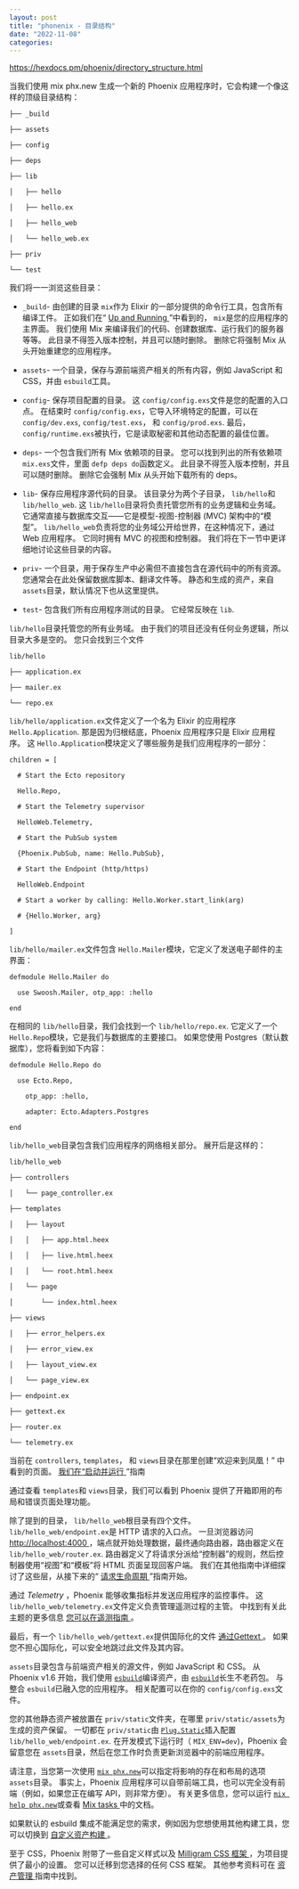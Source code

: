 ```yaml
---
layout: post
title: "phonenix - 目录结构"
date: "2022-11-08"
categories: 
---
```

<p><a href="https://hexdocs.pm/phoenix/directory_structure.html">https://hexdocs.pm/phoenix/directory_structure.html</a></p>

<p>当我们使用 mix phx.new 生成一个新的 Phoenix 应用程序时，它会构建一个像这样的顶级目录结构：</p>

<pre>
<code>├── _build

├── assets

├── config

├── deps

├── lib

│&nbsp;&nbsp; ├── hello

│&nbsp;&nbsp; ├── hello.ex

│&nbsp;&nbsp; ├── hello_web

│&nbsp;&nbsp; └── hello_web.ex

├── priv

└── test</code></pre>

<p><font style="vertical-align:inherit">我们将一一浏览这些目录： </font></p>

<ul>
	<li>
	<p><code class="inline">_build</code><font style="vertical-align:inherit">- 由创建的目录 </font><code class="inline">mix</code><font style="vertical-align:inherit">作为 Elixir 的一部分提供的命令行工具，包含所有编译工件。 正如我们在&ldquo; </font><a href="https://hexdocs.pm/phoenix/up_and_running.html"><font style="vertical-align:inherit"> Up and Running </font></a><font style="vertical-align:inherit"> &rdquo;中看到的， </font><code class="inline">mix</code><font style="vertical-align:inherit">是您的应用程序的主界面。 我们使用 Mix 来编译我们的代码、创建数据库、运行我们的服务器等等。 此目录不得签入版本控制，并且可以随时删除。 删除它将强制 Mix 从头开始​​重建您的应用程序。 </font></p>
	</li>
	<li>
	<p><code class="inline">assets</code><font style="vertical-align:inherit">- 一个目录，保存与源前端资产相关的所有内容，例如 JavaScript 和 CSS，并由 </font><code class="inline">esbuild</code><font style="vertical-align:inherit">工具。 </font></p>
	</li>
	<li>
	<p><code class="inline">config</code><font style="vertical-align:inherit">- 保存项目配置的目录。 这 </font><code class="inline">config/config.exs</code><font style="vertical-align:inherit">文件是您的配置的入口点。 在结束时 </font><code class="inline">config/config.exs</code><font style="vertical-align:inherit">，它导入环境特定的配置，可以在 </font><code class="inline">config/dev.exs</code><font style="vertical-align:inherit">, </font><code class="inline">config/test.exs</code><font style="vertical-align:inherit">， 和 </font><code class="inline">config/prod.exs</code><font style="vertical-align:inherit">. 最后， </font><code class="inline">config/runtime.exs</code><font style="vertical-align:inherit">被执行，它是读取秘密和其他动态配置的最佳位置。 </font></p>
	</li>
	<li>
	<p><code class="inline">deps</code><font style="vertical-align:inherit">- 一个包含我们所有 Mix 依赖项的目录。 您可以找到列出的所有依赖项 </font><code class="inline">mix.exs</code><font style="vertical-align:inherit">文件，里面 </font><code class="inline">defp deps do</code><font style="vertical-align:inherit">函数定义。 此目录不得签入版本控制，并且可以随时删除。 删除它会强制 Mix 从头开始​​下载所有的 deps。 </font></p>
	</li>
	<li>
	<p><code class="inline">lib</code><font style="vertical-align:inherit">- 保存应用程序源代码的目录。 该目录分为两个子目录， </font><code class="inline">lib/hello</code><font style="vertical-align:inherit">和 </font><code class="inline">lib/hello_web</code><font style="vertical-align:inherit">. 这 </font><code class="inline">lib/hello</code><font style="vertical-align:inherit">目录将负责托管您所有的业务逻辑和业务域。 它通常直接与数据库交互&mdash;&mdash;它是模型-视图-控制器 (MVC) 架构中的&ldquo;模型&rdquo;。 </font><code class="inline">lib/hello_web</code><font style="vertical-align:inherit">负责将您的业务域公开给世界，在这种情况下，通过 Web 应用程序。 它同时拥有 MVC 的视图和控制器。 我们将在下一节中更详细地讨论这些目录的内容。 </font></p>
	</li>
	<li>
	<p><code class="inline">priv</code><font style="vertical-align:inherit">- 一个目录，用于保存生产中必需但不直接包含在源代码中的所有资源。 您通常会在此处保留数据库脚本、翻译文件等。 静态和生成的资产，来自 </font><code class="inline">assets</code><font style="vertical-align:inherit">目录，默认情况下也从这里提供。 </font></p>
	</li>
	<li>
	<p><code class="inline">test</code><font style="vertical-align:inherit">- 包含我们所有应用程序测试的目录。 它经常反映在 </font><code class="inline">lib</code><font style="vertical-align:inherit">. </font></p>
	</li>
</ul>

<p><code class="inline">lib/hello</code><font style="vertical-align:inherit">目录托管您的所有业务域。 由于我们的项目还没有任何业务逻辑，所以目录大多是空的。 您只会找到三个文件</font></p>

<pre><code>lib/hello<br />
├── application.ex<br />
├── mailer.ex<br />
└── repo.ex</code></pre>

<p><code class="inline">lib/hello/application.ex</code><font style="vertical-align:inherit">文件定义了一个名为 Elixir 的应用程序 </font><code class="inline">Hello.Application</code><font style="vertical-align:inherit">. 那是因为归根结底，Phoenix 应用程序只是 Elixir 应用程序。 这 </font><code class="inline">Hello.Application</code><font style="vertical-align:inherit">模块定义了哪些服务是我们应用程序的一部分： </font></p>

<pre><code>children = [<br />
&nbsp; # Start the Ecto repository<br />
&nbsp; Hello.Repo,<br />
&nbsp; # Start the Telemetry supervisor<br />
&nbsp; HelloWeb.Telemetry,<br />
&nbsp; # Start the PubSub system<br />
&nbsp; {Phoenix.PubSub, name: Hello.PubSub},<br />
&nbsp; # Start the Endpoint (http/https)<br />
&nbsp; HelloWeb.Endpoint<br />
&nbsp; # Start a worker by calling: Hello.Worker.start_link(arg)<br />
&nbsp; # {Hello.Worker, arg}<br />
]</code></pre>

<p><code class="inline">lib/hello/mailer.ex</code><font style="vertical-align:inherit">文件包含 </font><code class="inline">Hello.Mailer</code><font style="vertical-align:inherit">模块，它定义了发送电子邮件的主界面： </font></p>

<pre><code>defmodule Hello.Mailer do<br />
&nbsp; use Swoosh.Mailer, otp_app: :hello<br />
end</code></pre>

<p><font style="vertical-align:inherit">在相同的 </font><code class="inline">lib/hello</code><font style="vertical-align:inherit">目录，我们会找到一个 </font><code class="inline">lib/hello/repo.ex</code><font style="vertical-align:inherit">. 它定义了一个 </font><code class="inline">Hello.Repo</code><font style="vertical-align:inherit">模块，它是我们与数据库的主要接口。 如果您使用 Postgres（默认数据库），您将看到如下内容： </font></p>

<pre><code>defmodule Hello.Repo do<br />
&nbsp; use Ecto.Repo,<br />
&nbsp;&nbsp;&nbsp; otp_app: :hello,<br />
&nbsp;&nbsp;&nbsp; adapter: Ecto.Adapters.Postgres<br />
end</code></pre>

<p><code class="inline">lib/hello_web</code><font style="vertical-align:inherit">目录包含我们应用程序的网络相关部分。 展开后是这样的：</font></p>

<pre><code>lib/hello_web<br />
├── controllers<br />
│&nbsp;&nbsp; └── page_controller.ex<br />
├── templates<br />
│&nbsp;&nbsp; ├── layout<br />
│&nbsp;&nbsp; │&nbsp;&nbsp; ├── app.html.heex<br />
│&nbsp;&nbsp; │&nbsp;&nbsp; ├── live.html.heex<br />
│&nbsp;&nbsp; │&nbsp;&nbsp; └── root.html.heex<br />
│&nbsp;&nbsp; └── page<br />
│&nbsp;&nbsp;&nbsp;&nbsp;&nbsp;&nbsp; └── index.html.heex<br />
├── views<br />
│&nbsp;&nbsp; ├── error_helpers.ex<br />
│&nbsp;&nbsp; ├── error_view.ex<br />
│&nbsp;&nbsp; ├── layout_view.ex<br />
│&nbsp;&nbsp; └── page_view.ex<br />
├── endpoint.ex<br />
├── gettext.ex<br />
├── router.ex<br />
└── telemetry.ex</code></pre>

<p><font style="vertical-align:inherit">当前在 </font><code class="inline">controllers</code><font style="vertical-align:inherit">, </font><code class="inline">templates</code><font style="vertical-align:inherit">， 和 </font><code class="inline">views</code><font style="vertical-align:inherit">目录在那里创建&ldquo;欢迎来到凤凰！&rdquo; 中看到的页面。 </font><a href="https://hexdocs.pm/phoenix/up_and_running.html"><font style="vertical-align:inherit"> 我们在&ldquo;启动并运行 </font></a><font style="vertical-align:inherit">&rdquo;指南 </font></p>

<p><font style="vertical-align:inherit">通过查看 </font><code class="inline">templates</code><font style="vertical-align:inherit">和 </font><code class="inline">views</code><font style="vertical-align:inherit">目录，我们可以看到 Phoenix 提供了开箱即用的布局和错误页面处理功能。 </font></p>

<p><font style="vertical-align:inherit">除了提到的目录， </font><code class="inline">lib/hello_web</code><font style="vertical-align:inherit">根目录有四个文件。 </font><code class="inline">lib/hello_web/endpoint.ex</code><font style="vertical-align:inherit">是 HTTP 请求的入口点。 一旦浏览器访问 </font><a href="http://localhost:4000"><font style="vertical-align:inherit">http://localhost:4000 </font></a><font style="vertical-align:inherit"> ，端点就开始处理数据，最终通向路由器，路由器定义在 </font><code class="inline">lib/hello_web/router.ex</code><font style="vertical-align:inherit">. 路由器定义了将请求分派给&ldquo;控制器&rdquo;的规则，然后控制器使用&ldquo;视图&rdquo;和&ldquo;模板&rdquo;将 HTML 页面呈现回客户端。 我们在其他指南中详细探讨了这些层，从接下来的&ldquo; </font><a href="https://hexdocs.pm/phoenix/request_lifecycle.html"><font style="vertical-align:inherit">请求生命周期 </font></a><font style="vertical-align:inherit">&rdquo;指南开始。 </font></p>

<p><font style="vertical-align:inherit">通过 </font><em><font style="vertical-align:inherit">Telemetry </font></em><font style="vertical-align:inherit"> ，Phoenix 能够收集指标并发送应用程序的监控事件。 这 </font><code class="inline">lib/hello_web/telemetry.ex</code><font style="vertical-align:inherit">文件定义负责管理遥测过程的主管。 中找到有关此主题的更多信息 </font><a href="https://hexdocs.pm/phoenix/telemetry.html"><font style="vertical-align:inherit"> 您可以在遥测指南 </font></a><font style="vertical-align:inherit">。 </font></p>

<p><font style="vertical-align:inherit">最后，有一个 </font><code class="inline">lib/hello_web/gettext.ex</code><font style="vertical-align:inherit">提供国际化的文件 </font><a href="https://hexdocs.pm/gettext/Gettext.html"><font style="vertical-align:inherit">通过Gettext </font></a><font style="vertical-align:inherit">。 如果您不担心国际化，可以安全地跳过此文件及其内容。 </font></p>

<p><code class="inline">assets</code><font style="vertical-align:inherit">目录包含与前端资产相关的源文件，例如 JavaScript 和 CSS。 从 Phoenix v1.6 开始，我们使用 </font><a class="no-underline" href="https://github.com/evanw/esbuild/"><code class="inline">esbuild</code></a><font style="vertical-align:inherit">编译资产，由 </font><a class="no-underline" href="https://github.com/phoenixframework/esbuild"><code class="inline">esbuild</code></a><font style="vertical-align:inherit">长生不老药包。 与整合 </font><code class="inline">esbuild</code><font style="vertical-align:inherit">已融入您的应用程序。 相关配置可以在你的 </font><code class="inline">config/config.exs</code><font style="vertical-align:inherit">文件。 </font></p>

<p><font style="vertical-align:inherit">您的其他静态资产被放置在 </font><code class="inline">priv/static</code><font style="vertical-align:inherit">文件夹，在哪里 </font><code class="inline">priv/static/assets</code><font style="vertical-align:inherit">为生成的资产保留。 一切都在 </font><code class="inline">priv/static</code><font style="vertical-align:inherit">由 </font><a class="no-underline" href="https://hexdocs.pm/plug/1.13.6/Plug.Static.html"><code class="inline">Plug.Static</code></a><font style="vertical-align:inherit">插入配置 </font><code class="inline">lib/hello_web/endpoint.ex</code><font style="vertical-align:inherit">. 在开发模式下运行时（ </font><code class="inline">MIX_ENV=dev</code><font style="vertical-align:inherit">)，Phoenix 会留意您在 </font><code class="inline">assets</code><font style="vertical-align:inherit">目录，然后在您工作时负责更新浏览器中的前端应用程序。 </font></p>

<p><font style="vertical-align:inherit">请注意，当您第一次使用 </font><a class="no-underline" href="https://hexdocs.pm/phoenix/Mix.Tasks.Phx.New.html"><code class="inline">mix phx.new</code></a><font style="vertical-align:inherit">可以指定将影响的存在和布局的选项 </font><code class="inline">assets</code><font style="vertical-align:inherit">目录。 事实上，Phoenix 应用程序可以自带前端工具，也可以完全没有前端（例如，如果您正在编写 API，则非常方便）。 有关更多信息，您可以运行 </font><a class="no-underline" href="https://hexdocs.pm/phoenix/Mix.Tasks.Phx.New.html"><code class="inline">mix help phx.new</code></a><font style="vertical-align:inherit">或查看 </font><a href="https://hexdocs.pm/phoenix/mix_tasks.html"><font style="vertical-align:inherit">Mix tasks </font></a><font style="vertical-align:inherit">中的文档。 </font></p>

<p><font style="vertical-align:inherit">如果默认的 esbuild 集成不能满足您的需求，例如因为您想使用其他构建工具，您可以切换到 </font><a href="https://hexdocs.pm/phoenix/asset_management.html#custom_builds"><font style="vertical-align:inherit">自定义资产构建 </font></a><font style="vertical-align:inherit">。 </font></p>

<p><font style="vertical-align:inherit">至于 CSS，Phoenix 附带了一些自定义样式以及 </font><a href="https://milligram.io/"><font style="vertical-align:inherit">Milligram CSS 框架 </font></a><font style="vertical-align:inherit">，为项目提供了最小的设置。 您可以迁移到您选择的任何 CSS 框架。 其他参考资料可在 </font><a href="https://hexdocs.pm/phoenix/asset_management.html#css"><font style="vertical-align:inherit">资产管理 </font></a><font style="vertical-align:inherit">指南中找到。 </font></p>

<p>&nbsp;</p>

<p>&nbsp;</p>

